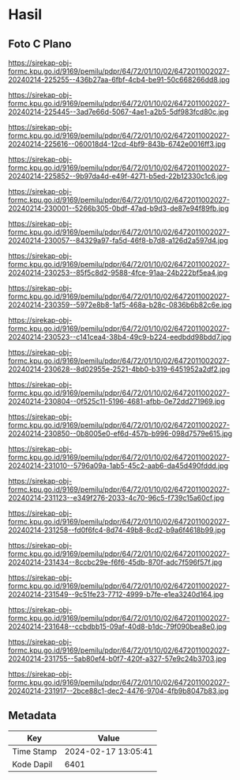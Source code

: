 # Hasil

## Foto C Plano

https://sirekap-obj-formc.kpu.go.id/9169/pemilu/pdpr/64/72/01/10/02/6472011002027-20240214-225255--436b27aa-6fbf-4cb4-be91-50c668266dd8.jpg

https://sirekap-obj-formc.kpu.go.id/9169/pemilu/pdpr/64/72/01/10/02/6472011002027-20240214-225445--3ad7e66d-5067-4ae1-a2b5-5df983fcd80c.jpg

https://sirekap-obj-formc.kpu.go.id/9169/pemilu/pdpr/64/72/01/10/02/6472011002027-20240214-225616--060018d4-12cd-4bf9-843b-6742e0016ff3.jpg

https://sirekap-obj-formc.kpu.go.id/9169/pemilu/pdpr/64/72/01/10/02/6472011002027-20240214-225852--9b97da4d-e49f-4271-b5ed-22b12330c1c6.jpg

https://sirekap-obj-formc.kpu.go.id/9169/pemilu/pdpr/64/72/01/10/02/6472011002027-20240214-230001--5266b305-0bdf-47ad-b9d3-de87e94f89fb.jpg

https://sirekap-obj-formc.kpu.go.id/9169/pemilu/pdpr/64/72/01/10/02/6472011002027-20240214-230057--84329a97-fa5d-46f8-b7d8-a126d2a597d4.jpg

https://sirekap-obj-formc.kpu.go.id/9169/pemilu/pdpr/64/72/01/10/02/6472011002027-20240214-230253--85f5c8d2-9588-4fce-91aa-24b222bf5ea4.jpg

https://sirekap-obj-formc.kpu.go.id/9169/pemilu/pdpr/64/72/01/10/02/6472011002027-20240214-230359--5972e8b8-1af5-468a-b28c-0836b6b82c6e.jpg

https://sirekap-obj-formc.kpu.go.id/9169/pemilu/pdpr/64/72/01/10/02/6472011002027-20240214-230523--c141cea4-38b4-49c9-b224-eedbdd98bdd7.jpg

https://sirekap-obj-formc.kpu.go.id/9169/pemilu/pdpr/64/72/01/10/02/6472011002027-20240214-230628--8d02955e-2521-4bb0-b319-6451952a2df2.jpg

https://sirekap-obj-formc.kpu.go.id/9169/pemilu/pdpr/64/72/01/10/02/6472011002027-20240214-230804--0f525c11-5196-4681-afbb-0e72dd271969.jpg

https://sirekap-obj-formc.kpu.go.id/9169/pemilu/pdpr/64/72/01/10/02/6472011002027-20240214-230850--0b8005e0-ef6d-457b-b996-098d7579e615.jpg

https://sirekap-obj-formc.kpu.go.id/9169/pemilu/pdpr/64/72/01/10/02/6472011002027-20240214-231010--5796a09a-1ab5-45c2-aab6-da45d490fddd.jpg

https://sirekap-obj-formc.kpu.go.id/9169/pemilu/pdpr/64/72/01/10/02/6472011002027-20240214-231123--e349f276-2033-4c70-96c5-f739c15a60cf.jpg

https://sirekap-obj-formc.kpu.go.id/9169/pemilu/pdpr/64/72/01/10/02/6472011002027-20240214-231258--fd0f6fc4-8d74-49b8-8cd2-b9a6f4618b99.jpg

https://sirekap-obj-formc.kpu.go.id/9169/pemilu/pdpr/64/72/01/10/02/6472011002027-20240214-231434--8ccbc29e-f6f6-45db-870f-adc7f596f57f.jpg

https://sirekap-obj-formc.kpu.go.id/9169/pemilu/pdpr/64/72/01/10/02/6472011002027-20240214-231549--9c51fe23-7712-4999-b7fe-e1ea3240d164.jpg

https://sirekap-obj-formc.kpu.go.id/9169/pemilu/pdpr/64/72/01/10/02/6472011002027-20240214-231648--ccbdbb15-09af-40d8-b1dc-79f090bea8e0.jpg

https://sirekap-obj-formc.kpu.go.id/9169/pemilu/pdpr/64/72/01/10/02/6472011002027-20240214-231755--5ab80ef4-b0f7-420f-a327-57e9c24b3703.jpg

https://sirekap-obj-formc.kpu.go.id/9169/pemilu/pdpr/64/72/01/10/02/6472011002027-20240214-231917--2bce88c1-dec2-4476-9704-4fb9b8047b83.jpg


## Metadata

| Key        | Value               |
| ---------- | ------------------- |
| Time Stamp | 2024-02-17 13:05:41 |
| Kode Dapil | 6401                |



